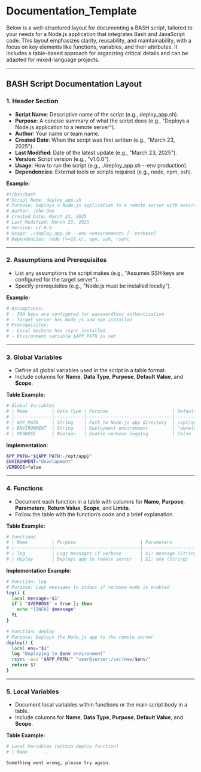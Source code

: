 # Documentation_Template

Below is a well-structured layout for documenting a BASH script, tailored to your needs for a Node.js application that integrates Bash and JavaScript code. This layout emphasizes clarity, reusability, and maintainability, with a focus on key elements like functions, variables, and their attributes. It includes a table-based approach for organizing critical details and can be adapted for mixed-language projects.

------

## BASH Script Documentation Layout

### 1. Header Section

- **Script Name**: Descriptive name of the script (e.g., deploy_app.sh).
- **Purpose**: A concise summary of what the script does (e.g., "Deploys a Node.js application to a remote server").
- **Author**: Your name or team name.
- **Created Date**: When the script was first written (e.g., "March 23, 2025").
- **Last Modified**: Date of the latest update (e.g., "March 23, 2025").
- **Version**: Script version (e.g., "v1.0.0").
- **Usage**: How to run the script (e.g., ./deploy_app.sh --env production).
- **Dependencies**: External tools or scripts required (e.g., node, npm, ssh).

**Example:**

```bash
#!/bin/bash
# Script Name: deploy_app.sh
# Purpose: Deploys a Node.js application to a remote server with environment-specific configurations
# Author: John Doe
# Created Date: March 23, 2025
# Last Modified: March 23, 2025
# Version: v1.0.0
# Usage: ./deploy_app.sh --env <environment> [--verbose]
# Dependencies: node (>=18.x), npm, ssh, rsync
```

------

### 2. Assumptions and Prerequisites

- List any assumptions the script makes (e.g., "Assumes SSH keys are configured for the target server").
- Specify prerequisites (e.g., "Node.js must be installed locally").

**Example:**

```bash
# Assumptions:
# - SSH keys are configured for passwordless authentication
# - Target server has Node.js and npm installed
# Prerequisites:
# - Local machine has rsync installed
# - Environment variable $APP_PATH is set
```

------

### 3. Global Variables

- Define all global variables used in the script in a table format.
- Include columns for **Name**, **Data Type**, **Purpose**, **Default Value**, and **Scope**.

**Table Example:**

```bash
# Global Variables
# | Name         | Data Type | Purpose                        | Default Value    | Scope       |
# |--------------|-----------|--------------------------------|------------------|-------------|
# | APP_PATH     | String    | Path to Node.js app directory  | /opt/app         | Global      |
# | ENVIRONMENT  | String    | Deployment environment         | "development"    | Global      |
# | VERBOSE      | Boolean   | Enable verbose logging         | false            | Global      |
```

**Implementation:**

```bash
APP_PATH="${APP_PATH:-/opt/app}"
ENVIRONMENT="development"
VERBOSE=false
```

------

### 4. Functions

- Document each function in a table with columns for **Name**, **Purpose**, **Parameters**, **Return Value**, **Scope**, and **Limits**.
- Follow the table with the function’s code and a brief explanation.

**Table Example:**

```bash
# Functions
# | Name         | Purpose                        | Parameters             | Return Value | Scope  | Limits                     |
# |--------------|--------------------------------|------------------------|--------------|--------|----------------------------|
# | log          | Logs messages if verbose       | $1: message (String)   | None         | Local  | Only logs if VERBOSE=true  |
# | deploy       | Deploys app to remote server   | $1: env (String)       | Exit code    | Global | Requires rsync             |
```

**Implementation Example:**

```bash
# Function: log
# Purpose: Logs messages to stdout if verbose mode is enabled
log() {
  local message="$1"
  if [ "$VERBOSE" = true ]; then
    echo "[INFO] $message"
  fi
}

# Function: deploy
# Purpose: Deploys the Node.js app to the remote server
deploy() {
  local env="$1"
  log "Deploying to $env environment"
  rsync -avz "$APP_PATH/" "user@server:/var/www/$env/"
  return $?
}
```

------

### 5. Local Variables

- Document local variables within functions or the main script body in a table.
- Include columns for **Name**, **Data Type**, **Purpose**, **Default Value**, and **Scope**.

**Table Example:**

```bash
# Local Variables (within deploy function)
# | Name     ...

Something went wrong, please try again.
```